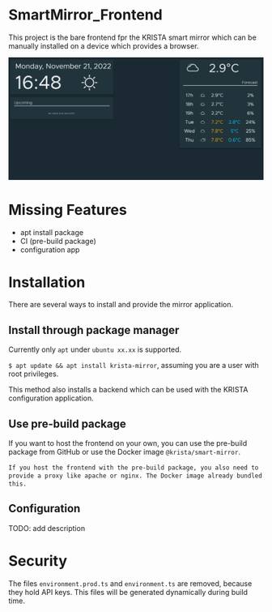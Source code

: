 # SmartMirror_Frontend
This project is the bare frontend fpr the KRISTA smart mirror which can be manually installed on a device which provides a browser.

![](/doc/images/mirror.jpg)

# Missing Features
- apt install package
- CI (pre-build package)
- configuration app

# Installation
There are several ways to install and provide the mirror application. 

## Install through package manager
Currently only `apt` under `ubuntu xx.xx` is supported.

`$ apt update && apt install krista-mirror`, assuming you are a user with root privileges.  

This method also installs a backend which can be used with the KRISTA configuration application. 

## Use pre-build package
If you want to host the frontend on your own, you can use the pre-build package from GitHub or use the Docker image `@krista/smart-mirror`. 
```
If you host the frontend with the pre-build package, you also need to provide a proxy like apache or nginx. The Docker image already bundled this.
```

## Configuration
TODO: add description

# Security
The files `environment.prod.ts` and `environment.ts` are removed, because they hold API keys. This files will be generated dynamically during build time.
